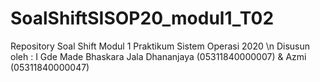 # SoalShiftSISOP20_modul1_T02
Repository Soal Shift Modul 1 Praktikum Sistem Operasi 2020
\n Disusun oleh : I Gde Made Bhaskara Jala Dhananjaya (05311840000007) & Azmi (05311840000047)
